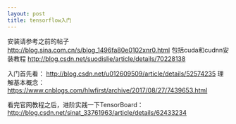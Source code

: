 ```yaml
---
layout: post
title: tensorflow入门
---
```


安装请参考之前的帖子
http://blog.sina.com.cn/s/blog_1496fa80e0102xnr0.html
包括cuda和cudnn安装教程
http://blog.csdn.net/suodislie/article/details/70228138

入门首先看：
http://blog.csdn.net/u012609509/article/details/52574235
理解基本概念：
https://www.cnblogs.com/hlwfirst/archive/2017/08/27/7439653.html

看完官网教程之后，进阶实践一下TensorBoard：
http://blog.csdn.net/sinat_33761963/article/details/62433234
